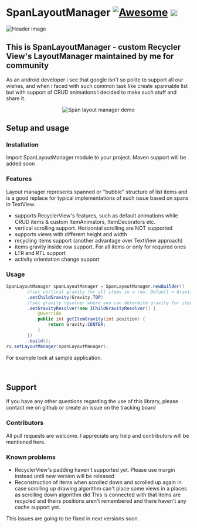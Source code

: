 # SpanLayoutManager [![Awesome](https://cdn.rawgit.com/sindresorhus/awesome/d7305f38d29fed78fa85652e3a63e154dd8e8829/media/badge.svg)](https://github.com/sindresorhus/awesome) <img src="https://www.cleveroad.com/public/comercial/label-android.svg" height="19">
![Header image](/images/header.png)

## This is SpanLayoutManager - custom Recycler View's LayoutManager maintained by me for community

As an android developer i see that google isn't so polite to support all our wishes, and when i faced with such common task like create spannable list
but with support of CRUD animations i decided to make such stuff and share it.

<p align="center">
    <img src="/images/demo.gif" alt="Span layout manager demo">
</p>

## Setup and usage
### Installation

Import SpanLayoutManager module to your project. Maven support will be added soon

### Features
Layout manager represents spanned or "bubble" structure of list items and is a good replace for typical implementations of such issue based on spans in TextView.

* supports RecyclerView's features, such as default animations while CRUD items & custom ItemAnimators, ItemDecorators etc.
* vertical scrolling support. Horizontal scrolling are NOT supported
* supports views with different height and width
* recycling items support (another advantage over TextView approach)
* items gravity inside row support. For all items or only for required ones
* LTR and RTL support
* activity orientation change support

### Usage

```JAVA 
SpanLayoutManager spanLayoutManager = SpanLayoutManager.newBuilder()
        //set vertical gravity for all items in a row. Default = Gravity.CENTER_VERTICAL
        .setChildGravity(Gravity.TOP)
        //set gravity resolver where you can determite gravity for item in position. This method have priority over previous one
        .setGravityResolver(new IChildGravityResolver() {
            @Override
            public int getItemGravity(int position) {
                return Gravity.CENTER;
            }
        })
        .build();
rv.setLayoutManager(spanLayoutManager);
```

For example look at sample application.

<br />

## Support

If you have any other questions regarding the use of this library, please contact me on github or create an issue on the tracking board

### Contributors
All pull requests are welcome. 
I appreciate any help and contributors will be mentioned here. 

### Known problems

 * RecyclerView's padding haven't supported yet. Please use margin instead until new version will be released
 * Reconstruction of items when scrolled down and scrolled up again in case scrolling up drawing algorithm can't place some views in a places as scrolling down algorithm did
 This is connected with that items are recycled and theirs positions aren't remembered and there haven't any cache support yet.

This issues are going to be fixed in next versions soon.
